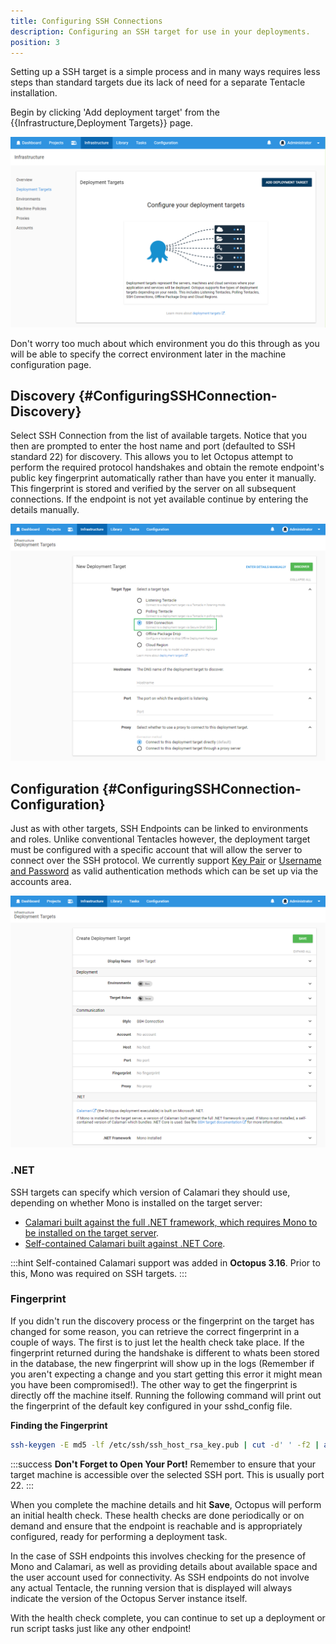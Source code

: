 ```yaml
---
title: Configuring SSH Connections
description: Configuring an SSH target for use in your deployments.
position: 3
---
```


Setting up a SSH target is a simple process and in many ways requires less steps than standard targets due its lack of need for a separate Tentacle installation.

Begin by clicking 'Add deployment target' from the {{Infrastructure,Deployment Targets}} page.

![](add-deployment-target.png "width=500")

Don't worry too much about which environment you do this through as you will be able to specify the correct environment later in the machine configuration page.

## Discovery {#ConfiguringSSHConnection-Discovery}

Select SSH Connection from the list of available targets. Notice that you then are prompted to enter the host name and port (defaulted to SSH standard 22) for discovery. This allows you to let Octopus attempt to perform the required protocol handshakes and obtain the remote endpoint's public key fingerprint automatically rather than have you enter it manually. This fingerprint is stored and verified by the server on all subsequent connections. If the endpoint is not yet available continue by entering the details manually.

![](ssh-connection.png "width=500")

## Configuration {#ConfiguringSSHConnection-Configuration}

Just as with other targets, SSH Endpoints can be linked to environments and roles. Unlike conventional Tentacles however, the deployment target must be configured with a specific account that will allow the server to connect over the SSH protocol. We currently support [Key Pair](/docs/infrastructure/ssh-targets/ssh-key-pair.md) or [Username and Password](/docs/infrastructure/ssh-targets/username-and-password.md) as valid authentication methods which can be set up via the accounts area.

![](ssh-connection-configuration.png "width=500")

### .NET

SSH targets can specify which version of Calamari they should use, depending on whether Mono is installed on the target server:

- [Calamari built against the full .NET framework, which requires Mono to be installed on the target server](mono-calamari.md).
- [Self-contained Calamari built against .NET Core](self-contained-calamari.md).

:::hint
Self-contained Calamari support was added in **Octopus 3.16**.
Prior to this, Mono was required on SSH targets.
:::

### Fingerprint

If you didn't run the discovery process or the fingerprint on the target has changed for some reason, you can retrieve the correct fingerprint in a couple of ways. The first is to just let the health check take place. If the fingerprint returned during the handshake is different to whats been stored in the database, the new fingerprint will show up in the logs (Remember if you aren't expecting a change and you start getting this error it might mean you have been compromised!). The other way to get the fingerprint is directly off the machine itself. Running the following command will print out the fingerprint of the default key configured in your sshd\_config file.

**Finding the Fingerprint**

```bash
ssh-keygen -E md5 -lf /etc/ssh/ssh_host_rsa_key.pub | cut -d' ' -f2 | awk '{ print $1}' | cut -d':' -f2-
```

:::success
**Don't Forget to Open Your Port!**
Remember to ensure that your target machine is accessible over the selected SSH port. This is usually port 22.
:::

When you complete the machine details and hit **Save**, Octopus will perform an initial health check. These health checks are done periodically or on demand and ensure that the endpoint is reachable and is appropriately configured, ready for performing a deployment task.

In the case of SSH endpoints this involves checking for the presence of Mono and Calamari, as well as providing details about available space and the user account used for connectivity. As SSH endpoints do not involve any actual Tentacle, the running version that is displayed will always indicate the version of the Octopus Server instance itself.

With the health check complete, you can continue to set up a deployment or run script tasks just like any other endpoint!
